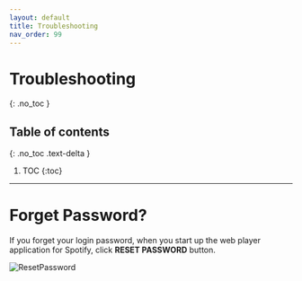 ```yaml
---
layout: default
title: Troubleshooting
nav_order: 99
---
```


# Troubleshooting
{: .no_toc }

## Table of contents
{: .no_toc .text-delta }

1. TOC
{:toc}

---

# Forget Password?

If you forget your login password, when you start up the web player application for Spotify, click **RESET PASSWORD** button.  

![ResetPassword](https://github.com/kanmatthew/Matt-test-docs/tree/gh-pages/assets/images/Reset_password.png?raw=true)
